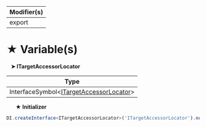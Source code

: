 | Modifier(s)                            |
|----------------------------------------|
| export |

# &#9733; Variable(s)

&nbsp;&nbsp; **&#10148; ITargetAccessorLocator**

| Type                        |
|-----------------------------|
| InterfaceSymbol&lt;[ITargetAccessorLocator](/runtime/observation/interface/observer-locator/itargetaccessorlocator.md)&gt; |

&nbsp;&nbsp;&nbsp;&nbsp;&nbsp; **&#9733; Initializer**

```ts
DI.createInterface<ITargetAccessorLocator>('ITargetAccessorLocator').noDefault()
```